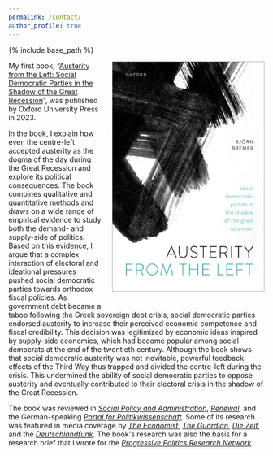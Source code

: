 ```yaml
---
permalink: /contact/
author_profile: true
---
```


{% include base_path %}

<img src="/files/bremer_2023_book_cover.jpg" alt="Book cover" style="float: right; margin-left: 20px; margin-bottom: 20px; max-width: 300px;">

My first book, “[Austerity from the Left: Social Democratic Parties in the Shadow of the Great Recession](https://global.oup.com/academic/product/austerity-from-the-left-9780192872210)”, was published by Oxford University Press in 2023.

In the book, I explain how even the centre-left accepted austerity as the dogma of the day during the Great Recession and explore its political consequences. The book combines qualitative and quantitative methods and draws on a wide range of empirical evidence to study both the demand- and supply-side of politics. Based on this evidence, I argue that a complex interaction of electoral and ideational pressures pushed social democratic parties towards orthodox fiscal policies. As government debt became a taboo following the Greek sovereign debt crisis, social democratic parties endorsed austerity to increase their perceived economic competence and fiscal credibility. This decision was legitimized by economic ideas inspired by supply-side economics, which had become popular among social democrats at the end of the twentieth century. Although the book shows that social democratic austerity was not inevitable, powerful feedback effects of the Third Way thus trapped and divided the centre-left during the crisis. This undermined the ability of social democratic parties to oppose austerity and eventually contributed to their electoral crisis in the shadow of the Great Recession.

The book was reviewed in [*Social Policy and Administration*](https://doi.org/10.1111/spol.13037), [*Renewal*](https://renewal.org.uk/), and the German-speaking [*Portal for Politikwissenschaft*](https://www.pw-portal.de/repraesentation-und-parlamentarismus/ueberblick/bjoern-bremer-austerity-from-the-left-social-democratic-parties-in-the-shadow-of-the-great-recession). Some of its research was featured in media coverage by [*The Economist*](https://www.economist.com/europe/2023/06/15/the-problems-ailing-western-europes-left-are-not-just-cyclical), [*The Guardian*](https://www.theguardian.com/politics/2024/jan/10/adopting-rightwing-policies-does-not-help-centre-left-win-votes), [*Die Zeit*](https://www.zeit.de/politik/deutschland/2024-02/linke-finanzpolitik-spd-olaf-scholz), and the [*Deutschlandfunk*](https://www.deutschlandfunk.de/sparen-oder-investieren-auf-pump-die-schuldenfrage-im-100.html). The book's research was also the basis for a research brief that I wrote for the [*Progressive Politics Research Network*](https://politicscentre.nuffield.ox.ac.uk/media/elsb5xyq/bremer.pdf).
